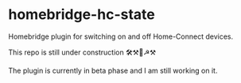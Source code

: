 # homebridge-hc-state
Homebridge plugin for switching on and off Home-Connect devices.

This repo is still under construction 🛠⚒🔨☭⚒︎

The plugin is currently in beta phase and I am still working on it.